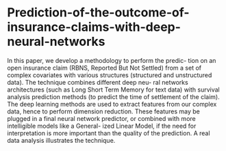 # Prediction-of-the-outcome-of-insurance-claims-with-deep-neural-networks
In this paper, we develop a methodology to perform the predic- tion on an open insurance claim (RBNS, Reported But Not Settled) from a set of complex covariates with various structures (structured and unstructured data). The technique combines different deep neu- ral networks architectures (such as Long Short Term Memory for text data) with survival analysis prediction methods (to predict the time of settlement of the claim). The deep learning methods are used to extract features from our complex data, hence to perform dimension reduction. These features may be plugged in a final neural network predictor, or combined with more intelligible models like a General- ized Linear Model, if the need for interpretation is more important than the quality of the prediction. A real data analysis illustrates the technique.
